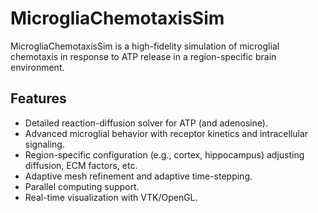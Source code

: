 # MicrogliaChemotaxisSim

MicrogliaChemotaxisSim is a high-fidelity simulation of microglial chemotaxis in response to ATP release in a region-specific brain environment.

## Features
- Detailed reaction-diffusion solver for ATP (and adenosine).
- Advanced microglial behavior with receptor kinetics and intracellular signaling.
- Region-specific configuration (e.g., cortex, hippocampus) adjusting diffusion, ECM factors, etc.
- Adaptive mesh refinement and adaptive time-stepping.
- Parallel computing support.
- Real-time visualization with VTK/OpenGL.